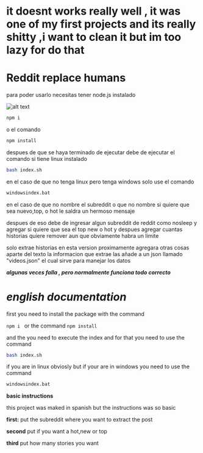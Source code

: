 # it doesnt works really well , it was one of my first projects and its really shitty ,i want to clean it but im too lazy for do that
# Reddit replace humans

para poder usarlo necesitas tener node.js instalado 


 ![alt text](https://cdn.discordapp.com/attachments/714305532080554035/758915317291810816/unknown.png) 

```bash
npm i 
```
o el comando 
```bash
npm install
```
despues de que se haya terminado de ejecutar debe de ejecutar el comando si tiene linux instalado
```bash
bash index.sh
```

en el caso de que no tenga linux pero tenga windows solo use el comando 
```bash
windowsindex.bat

```
en el caso de que no nombre el subreddit o que no nombre si quiere que sea nuevo,top, o hot le saldra un hermoso mensaje 

despues de eso debe de ingresar algun subreddit de reddit como nosleep
y agregar si quiere que sea el top new o hot
y despues agregar cuantas historias quiere remover aun que obviamente habra un limite

solo extrae historias en esta version proximamente agregara otras cosas aparte del texto
la informacion que extrae las añade a un json llamado "videos.json" el cual sirve para manejar los datos

***algunas veces falla , pero normalmente funciona todo correcto***


# ***english documentation***


first you need to install the package with the command 

```npm i ``` or the command ```npm install```

and the you need to execute the index and for that you need to use the command

```bash
bash index.sh
```

if you are in linux obviosly but if your are in
windows you need to use the command

```bash
windowsindex.bat
```

**basic instructions**

this project was maked in spanish but the instructions was so basic

**first:** put the subreddit where you want to extract the post

**second** put if you want a hot,new or top 

**third** put how many stories you want
